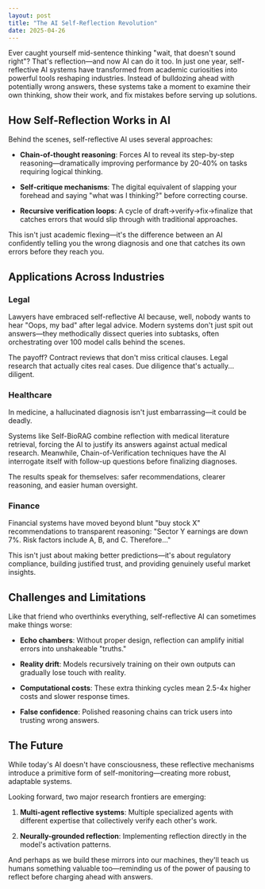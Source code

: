 ```yaml
---
layout: post
title: "The AI Self-Reflection Revolution"
date: 2025-04-26
---
```


Ever caught yourself mid-sentence thinking "wait, that doesn't sound right"? That's reflection—and now AI can do it too. In just one year, self-reflective AI systems have transformed from academic curiosities into powerful tools reshaping industries. Instead of bulldozing ahead with potentially wrong answers, these systems take a moment to examine their own thinking, show their work, and fix mistakes before serving up solutions.

## How Self-Reflection Works in AI

Behind the scenes, self-reflective AI uses several approaches:

* **Chain-of-thought reasoning**: Forces AI to reveal its step-by-step reasoning—dramatically improving performance by 20-40% on tasks requiring logical thinking.

* **Self-critique mechanisms**: The digital equivalent of slapping your forehead and saying "what was I thinking?" before correcting course.

* **Recursive verification loops**: A cycle of draft→verify→fix→finalize that catches errors that would slip through with traditional approaches.

This isn't just academic flexing—it's the difference between an AI confidently telling you the wrong diagnosis and one that catches its own errors before they reach you.

## Applications Across Industries

### Legal

Lawyers have embraced self-reflective AI because, well, nobody wants to hear "Oops, my bad" after legal advice. Modern systems don't just spit out answers—they methodically dissect queries into subtasks, often orchestrating over 100 model calls behind the scenes.

The payoff? Contract reviews that don't miss critical clauses. Legal research that actually cites real cases. Due diligence that's actually... diligent.

### Healthcare

In medicine, a hallucinated diagnosis isn't just embarrassing—it could be deadly.

Systems like Self-BioRAG combine reflection with medical literature retrieval, forcing the AI to justify its answers against actual medical research. Meanwhile, Chain-of-Verification techniques have the AI interrogate itself with follow-up questions before finalizing diagnoses.

The results speak for themselves: safer recommendations, clearer reasoning, and easier human oversight.

### Finance

Financial systems have moved beyond blunt "buy stock X" recommendations to transparent reasoning: "Sector Y earnings are down 7%. Risk factors include A, B, and C. Therefore..."

This isn't just about making better predictions—it's about regulatory compliance, building justified trust, and providing genuinely useful market insights.

## Challenges and Limitations

Like that friend who overthinks everything, self-reflective AI can sometimes make things worse:

* **Echo chambers**: Without proper design, reflection can amplify initial errors into unshakeable "truths."

* **Reality drift**: Models recursively training on their own outputs can gradually lose touch with reality.

* **Computational costs**: These extra thinking cycles mean 2.5-4x higher costs and slower response times.

* **False confidence**: Polished reasoning chains can trick users into trusting wrong answers.

## The Future

While today's AI doesn't have consciousness, these reflective mechanisms introduce a primitive form of self-monitoring—creating more robust, adaptable systems.

Looking forward, two major research frontiers are emerging:

1. **Multi-agent reflective systems**: Multiple specialized agents with different expertise that collectively verify each other's work.

2. **Neurally-grounded reflection**: Implementing reflection directly in the model's activation patterns.

And perhaps as we build these mirrors into our machines, they'll teach us humans something valuable too—reminding us of the power of pausing to reflect before charging ahead with answers.

